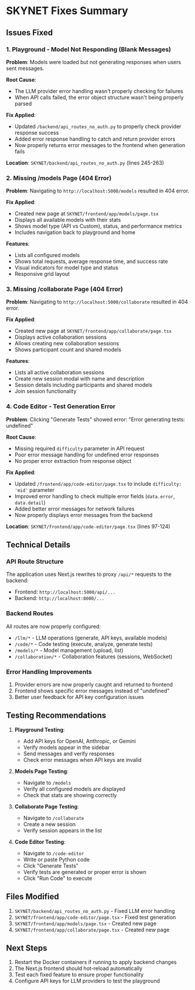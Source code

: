 # SKYNET Fixes Summary

## Issues Fixed

### 1. Playground - Model Not Responding (Blank Messages)
**Problem**: Models were loaded but not generating responses when users sent messages.

**Root Cause**: 
- The LLM provider error handling wasn't properly checking for failures
- When API calls failed, the error object structure wasn't being properly parsed

**Fix Applied**:
- Updated `/backend/api_routes_no_auth.py` to properly check provider response success
- Added error response handling to catch and return provider errors
- Now properly returns error messages to the frontend when generation fails

**Location**: `SKYNET/backend/api_routes_no_auth.py` (lines 245-263)

### 2. Missing /models Page (404 Error)
**Problem**: Navigating to `http://localhost:5000/models` resulted in 404 error.

**Fix Applied**:
- Created new page at `SKYNET/frontend/app/models/page.tsx`
- Displays all available models with their stats
- Shows model type (API vs Custom), status, and performance metrics
- Includes navigation back to playground and home

**Features**:
- Lists all configured models
- Shows total requests, average response time, and success rate
- Visual indicators for model type and status
- Responsive grid layout

### 3. Missing /collaborate Page (404 Error)
**Problem**: Navigating to `http://localhost:5000/collaborate` resulted in 404 error.

**Fix Applied**:
- Created new page at `SKYNET/frontend/app/collaborate/page.tsx`
- Displays active collaboration sessions
- Allows creating new collaboration sessions
- Shows participant count and shared models

**Features**:
- Lists all active collaboration sessions
- Create new session modal with name and description
- Session details including participants and shared models
- Join session functionality

### 4. Code Editor - Test Generation Error
**Problem**: Clicking "Generate Tests" showed error: "Error generating tests: undefined"

**Root Cause**:
- Missing required `difficulty` parameter in API request
- Poor error message handling for undefined error responses
- No proper error extraction from response object

**Fix Applied**:
- Updated `/frontend/app/code-editor/page.tsx` to include `difficulty: 'mid'` parameter
- Improved error handling to check multiple error fields (`data.error`, `data.detail`)
- Added better error messages for network failures
- Now properly displays error messages from the backend

**Location**: `SKYNET/frontend/app/code-editor/page.tsx` (lines 97-124)

## Technical Details

### API Route Structure
The application uses Next.js rewrites to proxy `/api/*` requests to the backend:
- Frontend: `http://localhost:5000/api/...`
- Backend: `http://localhost:8000/...`

### Backend Routes
All routes are now properly configured:
- `/llm/*` - LLM operations (generate, API keys, available models)
- `/code/*` - Code testing (execute, analyze, generate tests)
- `/models/*` - Model management (upload, list)
- `/collaboration/*` - Collaboration features (sessions, WebSocket)

### Error Handling Improvements
1. Provider errors are now properly caught and returned to frontend
2. Frontend shows specific error messages instead of "undefined"
3. Better user feedback for API key configuration issues

## Testing Recommendations

1. **Playground Testing**:
   - Add API keys for OpenAI, Anthropic, or Gemini
   - Verify models appear in the sidebar
   - Send messages and verify responses
   - Check error messages when API keys are invalid

2. **Models Page Testing**:
   - Navigate to `/models`
   - Verify all configured models are displayed
   - Check that stats are showing correctly

3. **Collaborate Page Testing**:
   - Navigate to `/collaborate`
   - Create a new session
   - Verify session appears in the list

4. **Code Editor Testing**:
   - Navigate to `/code-editor`
   - Write or paste Python code
   - Click "Generate Tests"
   - Verify tests are generated or proper error is shown
   - Click "Run Code" to execute

## Files Modified

1. `SKYNET/backend/api_routes_no_auth.py` - Fixed LLM error handling
2. `SKYNET/frontend/app/code-editor/page.tsx` - Fixed test generation
3. `SKYNET/frontend/app/models/page.tsx` - Created new page
4. `SKYNET/frontend/app/collaborate/page.tsx` - Created new page

## Next Steps

1. Restart the Docker containers if running to apply backend changes
2. The Next.js frontend should hot-reload automatically
3. Test each fixed feature to ensure proper functionality
4. Configure API keys for LLM providers to test the playground
